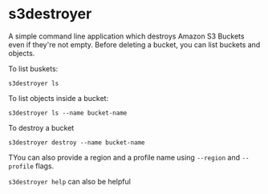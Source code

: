 # s3destroyer

A simple command line application which destroys Amazon S3 Buckets even if they're not empty. Before deleting a bucket, you can list buckets and objects.

To list buskets:
```
s3destroyer ls
```

To list objects inside a bucket:
```
s3destroyer ls --name bucket-name
```

To destroy a bucket
```
s3destroyer destroy --name bucket-name
```

TYou can also provide a region and a profile name using ``--region`` and ``--profile`` flags.

``s3destroyer help`` can also be helpful 